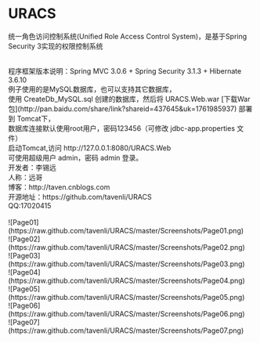 URACS
=====

统一角色访问控制系统(Unified Role Access Control System)，是基于Spring Security 3实现的权限控制系统

<br/>
程序框架版本说明：Spring MVC 3.0.6 + Spring Security 3.1.3 + Hibernate 3.6.10

<br/>
例子使用的是MySQL数据库，也可以支持其它数据库，
<br/>
使用 CreateDb_MySQL.sql 创建的数据库，然后将 URACS.Web.war [下载War包](http://pan.baidu.com/share/link?shareid=437645&uk=1761985937) 部署到 Tomcat下，
<br/>
数据库连接默认使用root用户，密码123456（可修改 jdbc-app.properties 文件）
<br/>
启动Tomcat,访问 http://127.0.0.1:8080/URACS.Web
<br/>
可使用超级用户 admin，密码 admin 登录。

<br/>
开发者：李锡远
<br/>
人称：远哥
<br/>
博客：http://taven.cnblogs.com
<br/>
开源地址：https://github.com/tavenli/URACS
<br/>
QQ:17020415
<br/>



<br/>
![Page01](https://raw.github.com/tavenli/URACS/master/Screenshots/Page01.png)

<br/>
![Page02](https://raw.github.com/tavenli/URACS/master/Screenshots/Page02.png)

<br/>
![Page03](https://raw.github.com/tavenli/URACS/master/Screenshots/Page03.png)

<br/>
![Page04](https://raw.github.com/tavenli/URACS/master/Screenshots/Page04.png)

<br/>
![Page05](https://raw.github.com/tavenli/URACS/master/Screenshots/Page05.png)

<br/>
![Page06](https://raw.github.com/tavenli/URACS/master/Screenshots/Page06.png)

<br/>
![Page07](https://raw.github.com/tavenli/URACS/master/Screenshots/Page07.png)

<br/>



